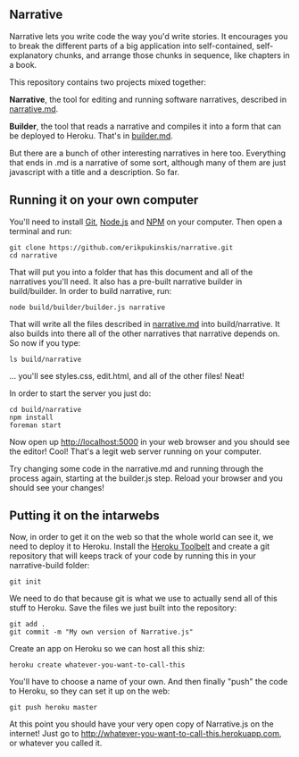 Narrative
---------

Narrative lets you write code the way you'd write stories. It encourages you to break the different parts of a big application into self-contained, self-explanatory chunks, and arrange those chunks in sequence, like chapters in a book.

This repository contains two projects mixed together:

**Narrative**, the tool for editing and running software narratives, described in [narrative.md](narrative.md).

**Builder**, the tool that reads a narrative and compiles it into a form that can be deployed to Heroku. That's in [builder.md](builder.md).

But there are a bunch of other interesting narratives in here too. Everything that ends in .md is a narrative of some sort, although many of them are just javascript with a title and a description. So far.

Running it on your own computer
-------------------------------

You'll need to install [Git](http://git-scm.com/downloads), [Node.js](http://nodejs.org/) and [NPM](https://www.npmjs.org/) on your computer. Then open a terminal and run:

    git clone https://github.com/erikpukinskis/narrative.git
    cd narrative

That will put you into a folder that has this document and all of the narratives you'll need. It also has a pre-built narrative builder in build/builder. In order to build narrative, run:

    node build/builder/builder.js narrative

That will write all the files described in [narrative.md](narrative.md) into build/narrative. It also builds into there all of the other narratives that narrative depends on. So now if you type:

    ls build/narrative

... you'll see styles.css, edit.html, and all of the other files! Neat! 

In order to start the server you just do:

    cd build/narrative
    npm install
    foreman start

Now open up [http://localhost:5000](http://localhost:5000) in your web browser and you should see the editor! Cool! That's a legit web server running on your computer.

Try changing some code in the narrative.md and running through the process again, starting at the builder.js step. Reload your browser and you should see your changes!

Putting it on the intarwebs
---------------------------

Now, in order to get it on the web so that the whole world can see it, we need to deploy it to Heroku. Install the [Heroku Toolbelt](https://toolbelt.heroku.com/) and create a git repository that will keeps track of your code by running this in your narrative-build folder:

    git init

We need to do that because git is what we use to actually send all of this stuff to Heroku. Save the files we just built into the repository:

    git add .
    git commit -m "My own version of Narrative.js"

Create an app on Heroku so we can host all this shiz:

    heroku create whatever-you-want-to-call-this

You'll have to choose a name of your own. And then finally "push" the code to Heroku, so they can set it up on the web:

    git push heroku master
    
At this point you should have your very open copy of Narrative.js on the internet! Just go to <http://whatever-you-want-to-call-this.herokuapp.com>, or whatever you called it.